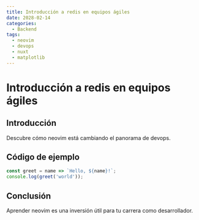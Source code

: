 ```yaml
---
title: Introducción a redis en equipos ágiles
date: 2028-02-14
categories:
  - Backend
tags:
  - neovim
  - devops
  - nuxt
  - matplotlib
---
```


# Introducción a redis en equipos ágiles

## Introducción

Descubre cómo neovim está cambiando el panorama de devops.

## Código de ejemplo

```javascript
const greet = name => `Hello, ${name}!`;
console.log(greet('world'));
```

## Conclusión

Aprender neovim es una inversión útil para tu carrera como desarrollador.